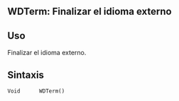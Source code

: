 
## WDTerm: Finalizar el idioma externo
			



<a name="NOTE1"></a>
<a name="NOTE1_1"></a>


## Uso
<a name="uso_ELTTEXTE000066"></a>
Finalizar el idioma externo.

<a name="NOTE2"></a>
<a name="NOTE2_1"></a>


## Sintaxis
<a name="sintaxis_ELTTEXTE000090"></a>

```wl
Void      WDTerm()
```



